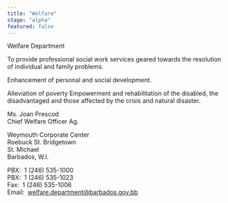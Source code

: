 ```yaml
---
title: "Welfare"
stage: "alpha"
featured: false
---
```


Welfare Department

To provide professional social work services geared towards the resolution of individual and family problems.

Enhancement of personal and social development.

Alleviation of poverty Empowerment and rehabilitation of the disabled, the disadvantaged and those affected by the crisis and natural disaster.

Ms. Joan Prescod  
Chief Welfare Officer Ag.

Weymouth Corporate Center  
Roebuck St. Bridgetown  
St. Michael  
Barbados, W.I.

PBX:  1 (246) 535-1000  
PBX:  1 (246) 535-1023  
Fax:  1 (246) 535-1006  
Email:  welfare.department@barbados.gov.bb
